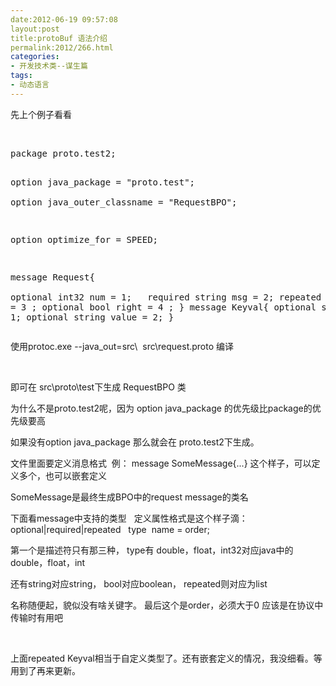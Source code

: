 ```yaml
---
date:2012-06-19 09:57:08
layout:post
title:protoBuf 语法介绍
permalink:2012/266.html
categories:
- 开发技术类--谋生篇
tags:
- 动态语言
---
```



<p>
	先上个例子看看
</p>
<p>
	<br />
</p>
<pre class="prettyprint lang-js linenums">package proto.test2;  
  
option java_package = "proto.test";  
option java_outer_classname = "RequestBPO";  
  
option optimize_for = SPEED;  
  
message Request{  
  optional int32 num = 1; &nbsp;
  required string msg = 2;
  repeated Keyval maps = 3 ;
  optional bool right = 4 ;
} 
message Keyval{
   optional string key = 1;
   optional string value = 2;
}</pre>

使用protoc.exe --java_out=src\ &nbsp;src\request.proto 编译
<p>
	<br />
</p>
<p>
	即可在 src\proto\test下生成 RequestBPO 类 &nbsp;
</p>
<p>
	为什么不是proto.test2呢，因为 option java_package 的优先级比package的优先级要高
</p>
<p>
	如果没有option java_package 那么就会在 proto.test2下生成。
</p>
<p>
	文件里面要定义消息格式 &nbsp;例： message SomeMessage{...} 这个样子，可以定义多个，也可以嵌套定义
</p>
<p>
	SomeMessage是最终生成BPO中的request message的类名
</p>
<p>
	下面看message中支持的类型 &nbsp; 定义属性格式是这个样子滴： optional|required|repeated &nbsp; type &nbsp;name = order;
</p>
<p>
	第一个是描述符只有那三种， type有 double，float，int32对应java中的double，float，int
</p>
<p>
	还有string对应string， bool对应boolean， repeated则对应为list&nbsp;
</p>
<p>
	名称随便起，貌似没有啥关键字。 最后这个是order，必须大于0 应该是在协议中传输时有用吧
</p>
<p>
	<br />
</p>
<p>
	上面repeated Keyval相当于自定义类型了。还有嵌套定义的情况，我没细看。等用到了再来更新。
</p>
<p>
	<br />
</p>
<p>
	<br />
</p>
<p>
	<br />
</p>